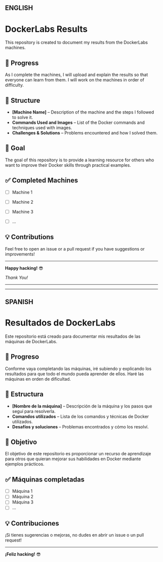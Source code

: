 ## ENGLISH

# DockerLabs Results  

This repository is created to document my results from the DockerLabs machines.  


## 🚀 Progress  

As I complete the machines, I will upload and explain the results so that everyone can learn from them. I will work on the machines in order of difficulty.  


## 📂 Structure

- **[Machine Name]** – Description of the machine and the steps I followed to solve it.  
- **Commands Used and Images** – List of the Docker commands and techniques used with images.  
- **Challenges & Solutions** – Problems encountered and how I solved them.  


## 🎯 Goal

The goal of this repository is to provide a learning resource for others who want to improve their Docker skills through practical examples.  


## ✅ Completed Machines

- [ ] Machine 1  
- [ ] Machine 2  
- [ ] Machine 3  
- [ ] ...  


## 💡 Contributions 

Feel free to open an issue or a pull request if you have suggestions or improvements!  


---


**Happy hacking!** 😎  


*Thank You!*




--------


--------

## SPANISH

# Resultados de DockerLabs  

Este repositorio está creado para documentar mis resultados de las máquinas de DockerLabs.  

## 🚀 Progreso  
Conforme vaya completando las máquinas, iré subiendo y explicando los resultados para que todo el mundo pueda aprender de ellos. Haré las máquinas en orden de dificultad.  

## 📂 Estructura  
- **[Nombre de la máquina]** – Descripción de la máquina y los pasos que seguí para resolverla.  
- **Comandos utilizados** – Lista de los comandos y técnicas de Docker utilizados.  
- **Desafíos y soluciones** – Problemas encontrados y cómo los resolví.  

## 🎯 Objetivo  
El objetivo de este repositorio es proporcionar un recurso de aprendizaje para otros que quieran mejorar sus habilidades en Docker mediante ejemplos prácticos.  

## ✅ Máquinas completadas  
- [ ] Máquina 1  
- [ ] Máquina 2  
- [ ] Máquina 3  
- [ ] ...  

## 💡 Contribuciones  
¡Si tienes sugerencias o mejoras, no dudes en abrir un issue o un pull request!  

---

**¡Feliz hacking!** 😎  
